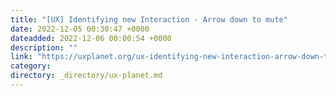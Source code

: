 ```yaml
---
title: "[UX] Identifying new Interaction - Arrow down to mute"
date: 2022-12-05 00:30:47 +0000
dateadded: 2022-12-06 00:00:54 +0000
description: ""
link: "https://uxplanet.org/ux-identifying-new-interaction-arrow-down-to-mute-f1c2d9a112d7?source=rss----819cc2aaeee0---4"
category:
directory: _directory/ux-planet.md
---
```


